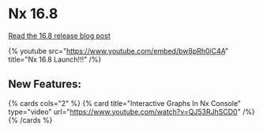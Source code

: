 # Nx 16.8

[Read the 16.8 release blog post](/blog/nx-16-8-release)

{% youtube
src="https://www.youtube.com/embed/bw8pRh0iC4A"
title="Nx 16.8 Launch!!!"
/%}

## New Features:

{% cards cols="2" %}
{% card title="Interactive Graphs In Nx Console"  type="video" url="https://www.youtube.com/watch?v=QJ53RJhSCD0" /%}
{% /cards %}
